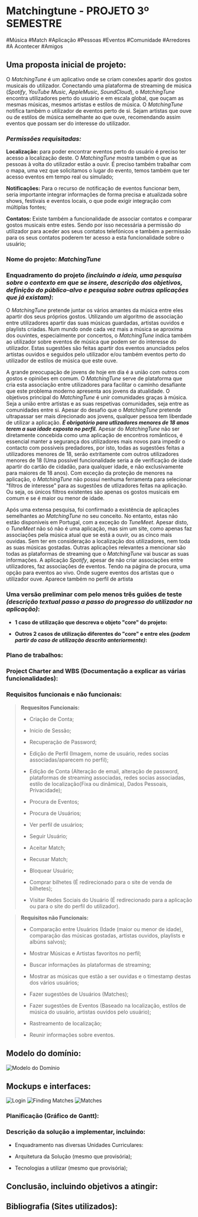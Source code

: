 # Matchingtune - PROJETO 3º SEMESTRE 
#Música #Match #Aplicação #Pessoas #Eventos #Comunidade #Arredores #A Acontecer #Amigos

## **Uma proposta inicial de projeto:**
O _MatchingTune_ é um aplicativo onde se criam conexões apartir dos gostos musicais do utilizador. 
Conectando uma plataforma de streaming de música (_Spotify_, _YouTube Music_, _AppleMusic_, _SoundCloud_),
o _MatchingTune_ encontra utilizadores perto do usuário e em escala global, que ouçam as mesmas músicas, 
mesmos artistas e estilos de música. O _MatchingTune_ notifica também o utilizador de eventos perto de si. 
Sejam artistas que ouve ou de estilos de música semelhante ao que ouve, recomendando assim eventos que possam 
ser do interesse do utilizador.

### ***Permissões requisitadas:***
**Localização:** para poder encontrar eventos perto do usuário é preciso ter acesso a localização deste.
O _MatchingTune_ mostra também o que as pessoas à volta do utilizador estão a ouvir.
É preciso também trabalhar com o mapa, uma vez que solicitamos o lugar do evento, temos também que
ter acesso eventos em tempo real ou simulado; 

**Notificações:** Para o recurso de notificação de eventos funcionar bem, seria importante integrar informações
de forma precisa e atualizada sobre shows, festivais e eventos locais, o que pode exigir integração com múltiplas fontes;


**Contatos:** Existe também a funcionalidade de associar contatos e comparar gostos musicais entre estes. 
Sendo por isso necessária a permissão do utilizador para aceder aos seus contatos telefónicos e também a permissão 
para os seus contatos poderem ter acesso a esta funcionalidade sobre o usuário;



### Nome do projeto: _MatchingTune_

###  Enquadramento do projeto _(incluindo a ideia, uma pesquisa sobre o contexto em que se insere, descrição dos objetivos, definição do público-alvo e pesquisa sobre outras aplicações que já existam)_: 
O _MatchingTune_ pretende juntar os vários amantes da música entre eles apartir dos seus próprios gostos. Utilizando um algoritmo de associação entre utilizadores apartir das suas músicas guardadas, artistas ouvidos e playlists criadas. Num mundo onde cada vez mais a música se aproxima dos ouvintes, especialmente por concertos, o _MatchingTune_ indica também ao utilizador sobre eventos de música que podem ser do interesse do utilizador. Estas sugestões são feitas apartir dos eventos anunciados pelos artistas ouvidos e seguidos pelo utilizador e/ou também eventos perto do utilizador de estilos de música que este ouve.  

  A grande preocupação de jovens de hoje em dia é a união com outros com gostos e opiniões em comum. O _MatchingTune_ serve de plataforma que cria esta associação entre utilizadores para facilitar o caminho desafiante que este problema moderno apresenta aos jovens da atualidade. O objetivos principal do _MatchingTune_ é unir comunidades graças à música. Seja a união entre artistas e as suas respetivas comunidades, seja entre as comunidades entre si.
Apesar do desafio que o _MatchingTune_ pretende ultrapassar ser mais direcionado aos jovens, qualquer pessoa tem liberdade de utilizar a aplicação. ***É obrigatório para utlizadores menores de 18 anos terem a sua idade exposta no perfil.*** Apesar do _MatchingTune_ não ser diretamente concebida como uma aplicação de encontros românticos, é essencial manter a segurança dos utilizadores mais novos para impedir o contacto com possiveis predadores, por isto, todas as sugestões feitas a utilizadores menores de 18, serão extritamente com outros utilizadores menores de 18 (Uma possível funcionalidade seria a de verificação de idade apartir do cartão de cidadão, para qualquer idade, e não exclusivamente para maiores de 18 anos). Com exceção da proteção de menores na aplicação, o _MatchingTune_ não possuí nenhuma ferramenta para selecionar "filtros de interesse" para as sugestões de utlizadores feitas na aplicação. Ou seja, os únicos filtros existentes são apenas os gostos musicais em comum e se é maior ou menor de idade.

  Após uma extensa pesquisa, foi confirmado a existência de aplicações semelhantes ao _MatchingTune_ no seu conceito. No entanto, estas não estão disponíveis em Portugal, com a exceção do _TuneMeet_. Apesar disto, o _TuneMeet_ não só não é uma aplicação, mas sim um site, como apenas faz associações pela música atual que se está a ouvir, ou as cinco mais ouvidas. Sem ter em consideração a localização dos utilizadores, nem toda as suas músicas gostadas. Outras aplicações relevantes a mencionar são todas as plataformas de streaming que o _MatchingTune_ vai buscar as suas informações. A aplicação _Spotify_, apesar de não criar associações entre utilizadores, faz associações de eventos. Tendo na página de procura, uma opção para eventos ao vivo. Onde sugere eventos dos artistas que o utilizador ouve. Aparece também no perfil de artista

###  Uma versão preliminar com pelo menos três guiões de teste _(descrição textual passo a passo do progresso do utilizador na aplicação)_:
 - **1 caso de utilização que descreva o objeto "core" do projeto:**
 
 - **Outros 2 casos de utilização diferentes do "core" e entre eles _(podem partir do caso de utilização descrito anteriormente)_:**

###  Plano de trabalhos:

###  Project Charter and WBS (Documentação a explicar as várias funcionalidades):

###  Requisitos funcionais e não funcionais:
>**Requesitos Funcionais:**
>- Criação de Conta;
>
>- Inicio de Sessão;
>
>- Recuperação de Password;
>
>- Edição de Perfil (Imagem, nome de usuário, redes socias associadas/aparecem no perfil);
>
>- Edição de Conta (Alteração de email, alteração de password, plataformas de streaming associadas, redes socias associadas, estilo de localização(Fixa ou dinâmica), Dados Pessoais, Privacidade);
>
>- Procura de Eventos;
>
>- Procura de Usuários;
>
>- Ver perfil de usuários;
>
>- Seguir Usuário;
>
>- Aceitar Match;
>
>- Recusar Match;
>
>- Bloquear Usuário;
>
>- Comprar bilhetes (É redirecionado para o site de venda de bilhetes);
>
>- Visitar Redes Sociais do Usuário (É redirecionado para a aplicação ou para o site do perfil do utilizador).


>**Requisitos não Funcionais:**
>- Comparação entre Usuários (Idade (maior ou menor de idade), comparação das músicas gostadas, artistas ouvidos, playlists e albúns salvos);
>
>- Mostrar Músicas e Artistas favoritos no perfil;
>
>- Buscar informações às plataformas de streaming;
>
>- Mostrar as músicas que estão a ser ouvidas e o timestamp destas dos vários usuários;
>
>- Fazer sugestões de Usuários (Matches);
>
>- Fazer sugestões de Eventos (Baseado na localização, estilos de música do usuário, artistas ouvidos pelo usuário);
>
>- Rastreamento de localização;
>
>- Reunir informações sobre eventos.

##  Modelo do domínio:

![Modelo do Domínio](MatchingTune.png)

##  Mockups e interfaces:

![Login](Login.jpg)
![Finding Matches](FindingMatches.jpg)
![Matches](Matches.jpg)


###  Planificação (Gráfico de Gantt):


### Descrição da solução a implementar, incluindo:


- Enquadramento nas diversas Unidades Curriculares: 


- Arquitetura da Solução (mesmo que provisória); 


- Tecnologias a utilizar (mesmo que provisória);


## Conclusão, incluindo objetivos a atingir: 

## Bibliografia (Sites utilizados):
